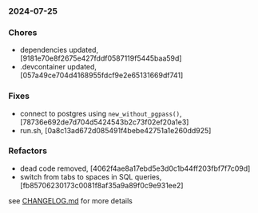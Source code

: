### 2024-07-25

### Chores
+ dependencies updated, [9181e70e8f2675e427fddf0587119f5445baa59d]
+ .devcontainer updated, [057a49ce704d4168955fdcf9e2e65131669df741]

### Fixes
+ connect to postgres using `new_without_pgpass()`, [78736e692de7d704d5424543b2c73f02ef20a1e3]
+ run.sh, [0a8c13ad672d085491f4bebe42751a1e260dd925]

### Refactors
+ dead code removed, [4062f4ae8a17ebd5e3d0c1b44ff203fbf7f7c09d]
+ switch from tabs to spaces in SQL queries, [fb85706230173c0081f8af35a9a89f0c9e931ee2]

see <a href='https://github.com/mrjackwills/adsbdb/blob/main/CHANGELOG.md'>CHANGELOG.md</a> for more details
